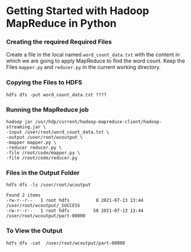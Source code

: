 # Getting Started with Hadoop MapReduce in Python

###

### Creating the required Required Files
Create a file in the local named `word_count_data.txt` with the content in which we are going to apply MapReduce to find the word count.
Keep the Files `mapper.py` and `reducer.py` in the current working directory. 

### Copying the Files to HDFS
```
hdfs dfs -put word_count_data.txt ????
```

### Running the MapReduce job
```
hadoop jar /usr/hdp/current/hadoop-mapreduce-client/hadoop-streaming.jar \
-input /user/root/word_count_data.txt \
-output /user/root/wcoutput \
-mapper mapper.py \
-reducer reducer.py \
-file /root/code/mapper.py \
-file /root/code/reducer.py
```

### Files in the Output Folder
```
hdfs dfs -ls /user/root/wcoutput
```

`Found 2 items` <br />
`-rw-r--r--   1 root hdfs          0 2021-07-13 13:44 /user/root/wcoutput/_SUCCESS` <br />
`-rw-r--r--   1 root hdfs         58 2021-07-13 13:44 /user/root/wcoutput/part-00000` <br />


### To View the Output
```
hdfs dfs -cat  /user/root/wcoutput/part-00000
```
